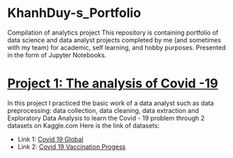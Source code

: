 # KhanhDuy-s_Portfolio
Compilation of analytics project
This repository is containing portfolio of data science and data analyst projects completed by me (and sometimes with my team) for academic, self learning, and hobby purposes. Presented in the form of Jupyter Notebooks.

# [Project 1: The analysis of Covid -19](https://github.com/thkduy2001/KhanhDuy-s_Portfolio/tree/main/Project1_TheAnalysisOfCovid19)
In this project I practiced the basic work of a data analyst such as data preprocessing: data collection, data cleaning, data extraction and Exploratory Data Analysis to learn the Covid - 19 problem through 2 datasets on Kaggle.com
Here is the link of datasets:
- Link 1: [Covid 19 Global](https://www.kaggle.com/datasets/josephassaker/covid19-global-dataset)
- Link 2: [Covid 19 Vaccination Progess](https://www.kaggle.com/datasets/gpreda/covid-world-vaccination-progress)
